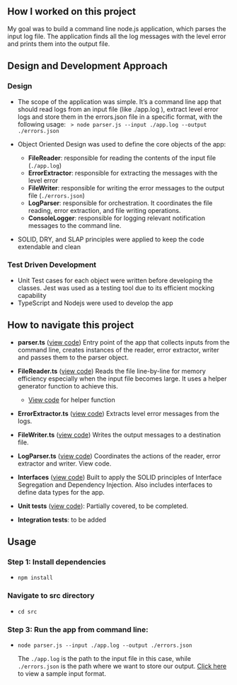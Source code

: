 ## How I worked on this project

My goal was to build a command line node.js application, which parses the input log file.
The application finds all the log messages with the level error and prints them into the output file.

## Design and Development Approach

### Design

- The scope of the application was simple. It’s a command line app that should
  read logs from an input file (like ./app.log ), extract level error logs and store them in the errors.json file in a specific format, with the following usage:
  ` > node parser.js --input ./app.log --output ./errors.json`

- Object Oriented Design was used to define the core objects of the app:
  - **FileReader**: responsible for reading the contents of the input file (`./app.log`)
  - **ErrorExtractor**: responsible for extracting the messages with the level error
  - **FileWriter**: responsible for writing the error messages to the output file (`./errors.json`)
  - **LogParser**: responsible for orchestration. It coordinates the file reading, error extraction, and file writing operations.
  - **ConsoleLogger**: responsible for logging relevant notification messages to the command line.
- SOLID, DRY, and SLAP principles were applied to keep the code extendable and
  clean

### Test Driven Development

- Unit Test cases for each object were written before developing the classes. Jest was used as a testing tool due to its efficient mocking capability
- TypeScript and Nodejs were used to develop the app

## How to navigate this project

- **parser.ts** ([view code](https://github.com/Lambertyubin/log-parser-with-typescript/blob/main/src/parser/LogParser.ts#L1))
  Entry point of the app that collects inputs from the command line, creates instances of the reader, error extractor, writer and passes them to the parser object.

- **FileReader.ts** ([view code](https://github.com/Lambertyubin/log-parser-with-typescript/blob/main/src/reader/FileReader.ts#L1))
  Reads the file line-by-line for memory efficiency especially when the input file becomes large. It uses a helper generator function to achieve this.

  - [View code](https://github.com/Lambertyubin/log-parser-with-typescript/blob/main/src/helpers/helper-functions.ts#L3) for helper function

- **ErrorExtractor.ts** ([view code](https://github.com/Lambertyubin/log-parser-with-typescript/blob/main/src/transformer/ErrorExtractor.ts#L1))
  Extracts level error messages from the logs.

- **FileWriter.ts** ([view code](https://github.com/Lambertyubin/log-parser-with-typescript/blob/main/src/writer/FileWriter.ts#L1))
  Writes the output messages to a destination file.

- **LogParser.ts** ([view code](https://github.com/Lambertyubin/log-parser-with-typescript/blob/main/src/parser/LogParser.ts#L1))
  Coordinates the actions of the reader, error extractor and writer. View code.

- **Interfaces** ([view code](https://github.com/Lambertyubin/log-parser-with-typescript/tree/main/src/interfaces))
  Built to apply the SOLID principles of Interface Segregation and Dependency Injection. Also includes interfaces to define data types for the app.

- **Unit tests** ([view code](https://github.com/Lambertyubin/log-parser-with-typescript/tree/main/tests/unit-tests)):
  Partially covered, to be completed.

- **Integration tests**: to be added

## Usage

### Step 1: Install dependencies

- `npm install`

### Navigate to src directory

- `cd src`

### Step 3: Run the app from command line:

- `node parser.js --input ./app.log --output ./errors.json`

  The `./app.log` is the path to the input file in this case, while `./errors.json` is the path where we want to store our output.
  [Click here](https://github.com/Lambertyubin/log-parser-with-typescript/blob/main/src/app.log) to view a sample input format.
